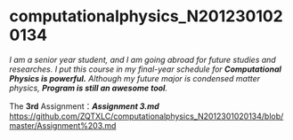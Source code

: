 # computationalphysics_N2012301020134

*I am a senior year student, and I am going abroad for future studies and researches.*
*I put this course in my final-year schedule for __Computational Physics is powerful.__*
*Although my future major is condensed matter physics, __Program is still an awesome tool__.*

The **3rd** Assignment：*__Assignment 3.md__*
https://github.com/ZQTXLC/computationalphysics_N2012301020134/blob/master/Assignment%203.md
